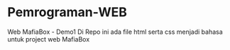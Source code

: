 # Pemrograman-WEB
Web MafiaBox - Demo1
Di Repo ini ada file html serta css menjadi bahasa untuk project web MafiaBox 
